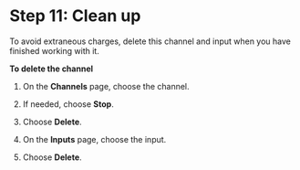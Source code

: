 # Step 11: Clean up<a name="getting-started-step9"></a>

To avoid extraneous charges, delete this channel and input when you have finished working with it\.

**To delete the channel**

1. On the **Channels** page, choose the channel\.

1. If needed, choose **Stop**\.

1. Choose **Delete**\.

1. On the **Inputs** page, choose the input\.

1. Choose **Delete**\.